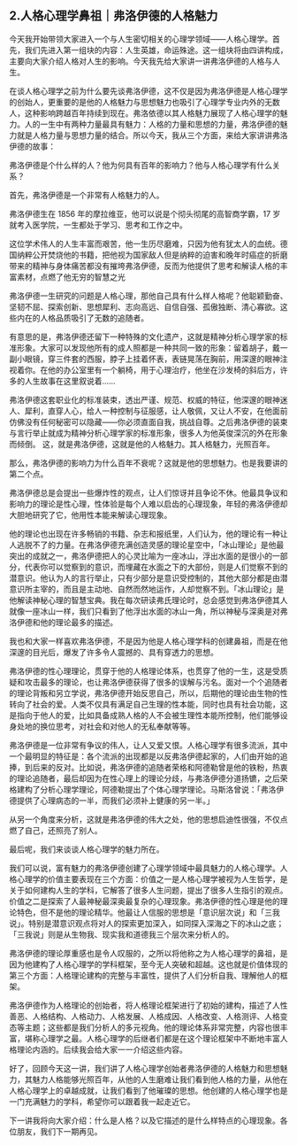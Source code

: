 ## 2.人格心理学鼻祖｜弗洛伊德的人格魅力
今天我开始带领大家进入一个与人生密切相关的心理学领域——人格心理学。首先，我们先进入第一组块的内容：人生英雄，命运殊途。这一组块将由四讲构成，主要向大家介绍人格对人生的影响。今天我先给大家讲一讲弗洛伊德的人格与人生。


在谈人格心理学之前为什么要先谈弗洛伊德，这不仅是因为弗洛伊德是人格心理学的创始人，更重要的是他的人格魅力与思想魅力也吸引了心理学专业内外的无数人，这种影响跨越百年持续到现在。弗洛依德以其人格魅力展现了人格心理学的魅力。人的一生中有两种力量最具有魅力：人格的力量和思想的力量，弗洛伊德的魅力就是人格力量与思想力量的结合。所以今天，我从三个方面，来给大家讲讲弗洛伊德的故事：


弗洛伊德是个什么样的人？他为何具有百年的影响力？他与人格心理学有什么关系？


首先，弗洛伊德是一个非常有人格魅力的人。


弗洛伊德生在 1856 年的摩拉维亚，他可以说是个彻头彻尾的高智商学霸，17 岁就考入医学院，一生都处于学习、思考和工作之中。


这位学术伟人的人生丰富而艰苦，他一生历尽磨难，只因为他有犹太人的血统。德国纳粹公开焚烧他的书籍，把他视为国家敌人但是纳粹的迫害和晚年时癌症的折磨带来的精神与身体痛苦都没有摧垮弗洛伊德，反而为他提供了思考和解读人格的丰富素材，点燃了他无穷的智慧之光


弗洛伊德一生研究的问题是人格心理，那他自己具有什么样人格呢？他聪颖勤奋、坚韧不屈、探索创新、思想犀利、志向高远、自信自强、孤傲独断、清心寡欲。这些内在的人格品质吸引了无数的追随者。


有意思的是，弗洛伊德还留下一种特殊的文化遗产，这就是精神分析心理学家的标准形象。大家可以发现他所有的成人照都是一种共同一致的形象：留着胡子，戴一副小眼镜，穿三件套的西服，脖子上挂着怀表，表链晃荡在胸前，用深邃的眼神注视着你。在他的办公室里有一个躺椅，用于心理治疗，他坐在沙发椅的斜后方，许多的人生故事在这里叙说着……


弗洛伊德这套职业化的标准装束，透出严谨、规范、权威的特征，他深邃的眼神迷人、犀利，直穿人心，给人一种控制与征服感，让人敬佩，又让人不安，在他面前仿佛没有任何秘密可以隐藏——你必须直面自我，挑战自尊。之后弗洛伊德的装束与言行举止就成为精神分析心理学家的标准形象，很多人为他英俊深沉的外在形象而倾倒。
这，就是弗洛伊德，这就是他的人格魅力。其人格魅力，光照百年。


那么，弗洛伊德的影响力为什么百年不衰呢？这就是他的思想魅力。也是我要讲的第二个点。


弗洛伊德总是会提出一些爆炸性的观点，让人们惊讶并且争论不休。他最具争议和影响力的理论是性心理，性体验是每个人难以启齿的心理现象，年轻的弗洛伊德却大胆地研究了它，他用性本能来解读心理现象。


他的理论也出现在许多畅销的书籍、杂志和报纸里，人们认为，他的理论有一种让人逃脱不了的力量。在弗洛伊德充满创造灵感的理论星空中，「冰山理论」是他最突出的成就之一，弗洛伊德把人的心灵比喻为一座冰山，浮出水面的是很小的一部分，代表你可以觉察到的意识，而埋藏在水面之下的大部份，则是人们觉察不到的潜意识。他认为人的言行举止，只有少部分是意识受控制的，其他大部分都是由潜意识所主宰的，而且是主动地、自然而然地运作，人却觉察不到。「冰山理论」是他解读神秘心理的智慧宝典。我在每次研读弗氏理论时，总会感觉到弗洛伊德其人就像一座冰山一样，我们只看到了他浮出水面的冰山一角，所以神秘与深奥是对弗洛伊德和他的理论最多的描述。


我也和大家一样喜欢弗洛伊德，不是因为他是人格心理学科的创建鼻祖，而是在他深邃的目光后，爆发了许多令人震撼的、具有穿透力的思想。


弗洛伊德的性心理理论，贯穿于他的人格理论体系，也贯穿了他的一生，这是受质疑和攻击最多的理论，也让弗洛伊德获得了很多的误解与污名。面对一个个追随者的理论背叛和另立学说，弗洛伊德开始反思自己，所以，后期他的理论由生物的性转向了社会的爱。人类不仅具有满足自己生理的性本能，同时也具有社会功能，这是指向于他人的爱，比如具备成熟人格的人不会被生理性本能所控制，他们能够设身处地的换位思考，对社会和对他人的无私奉献等等。


弗洛伊德是一位非常有争议的伟人，让人又爱又恨。人格心理学有很多流派，其中一个最明显的特征是：各个流派的出现都是以反弗洛伊德起家的，人们由开始的追捧，到后来的反对。比如说，弗洛伊德的追随者荣格和阿德勒曾是他的铁粉，热衷的理论追随者，最后却因为在性心理上的理论分歧，与弗洛伊德分道扬镳，之后荣格建构了分析心理学理论，阿德勒提出了个体心理学理论。马斯洛曾说：「弗洛伊德提供了心理病态的一半，而我们必须补上健康的另一半。」


从另一个角度来分析，这就是弗洛伊德的伟大之处，他的思想启迪性很强，不仅点燃了自己，还照亮了别人。


最后呢，我们来谈谈人格心理学的魅力所在。


我们可以说，富有魅力的弗洛伊德创建了心理学领域中最具魅力的人格心理学。人格心理学的价值主要表现在三个方面：价值之一是人格心理学被视为人生哲学，是关于如何建构人生的学科，它解答了很多人生问题，提出了很多人生指引的观点。价值之二是探索了人最神秘最深奥最复杂的心理现象。弗洛伊德的性心理是他的理论特色，但不是他的理论精华。他最让人信服的思想是「意识层次说」和「三我说」。特别是潜意识观点将对人的探索更加深入，如同探入深海之下的冰山之底；「三我说」则是从生物我、现实我和道德我三个层次来分析人的。


弗洛伊德的理论厚重感也是令人叹服的，之所以将他称之为人格心理学的鼻祖，是因为他建构了人格心理学的学科框架，至今无人突破和超越。这也就是价值体现的第三个方面：人格理论建构的完整与丰富性，提供了人们分析自我、理解他人的框架。


弗洛伊德作为人格理论的创始者，将人格理论框架进行了初始的建构，描述了人性善恶、人格结构、人格动力、人格发展、人格成因、人格改变、人格测评、人格变态等主题；这些都是我们分析人的多元视角。他的理论体系非常完整，内容也很丰富，堪称心理学之最。人格心理学的后继者们都是在这个理论框架中不断地丰富人格理论内涵的。后续我会给大家一一介绍这些内容。


好了，回顾今天这一讲，我们讲了人格心理学创始者弗洛伊德的人格魅力和思想魅力，其魅力人格能够光照百年，从他的人生磨难让我们看到他人格的力量，从他在人格心理学上的卓越成就，让我们看到了他璀璨的思想。他创建的人格心理学也是一门充满魅力的学科，希望你可以跟着我一起走近它。


下一讲我将向大家介绍：什么是人格？以及它描述的是什么样特点的心理现象。各位朋友，我们下一期再见。

